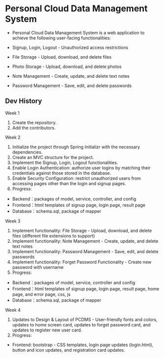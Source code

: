 # Personal Cloud Data Management System

- Personal Cloud Data Management System is a web application to achieve the following user-facing functionalities: 

- Signup, Login, Logout - Unauthorized access restrictions

- File Storage - Upload, download, and delete files

- Photo Storage - Upload, download, and delete photos

- Note Management - Create, update, and delete text notes

- Password Management - Save, edit, and delete passwords


## Dev History

Week 1
1. Create the repository.
2. Add the contributors.

Week 2
1. Initialize the project through Spring Initializr with the necessary dependencies.
2. Create an MVC structure for the project.
3. Implement the Signup, Login, Logout functionalities.
4. Enable Login Authentication: authorize user logins by matching their credentials against those stored in the database.
5. Enable Security Configuration: restrict unauthorized users from accessing pages other than the login and signup pages.
6. Progress:
- Backend：packages of model, service, controller, and config  
- Frontend：html templates of signup page, login page, result page 
- Database：schema.sql, package of mapper

Week 3
1. Implement functionality: File Storage - Upload, download, and delete files (different file extensions to support)
2. Implement functionality: Note Management - Create, update, and delete text notes
3. Implement functionality: Password Management - Save, edit, and delete passwords
4. Implement functionality: Forget Password Functionality - Create new password with username
5. Progress:
- Backend：packages of model, service, controller and config  
- Frontend：html templates of signup page, login page, result page, home page, and error page, css, js 
- Database：schema.sql, package of mapper

Week 4
1. Updates to Design & Layout of PCDMS - User-friendly fonts and colors, updates to home screen card, updates to forget password card, and updates to register new user card.
3. Progress:
- Frontend: bootstrap - CSS templates, login page updates (login.html), button and icon updates, and registration card updates. 